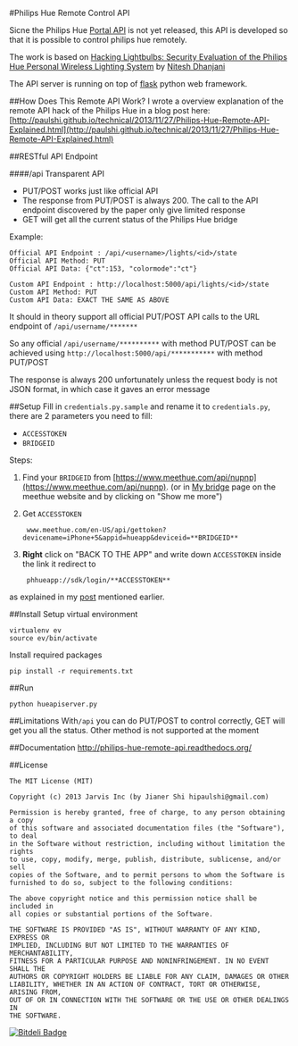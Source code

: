 #Philips Hue Remote Control API

Sicne the Philips Hue [Portal API](http://developers.meethue.com/5_portalapi.html) is not yet released, this API is developed so that it is possible to control philips hue remotely.

The work is based on [Hacking Lightbulbs: Security Evaluation of the Philips Hue Personal Wireless Lighting System](http://www.dhanjani.com/docs/Hacking%20Lighbulbs%20Hue%20Dhanjani%202013.pdf) by [Nitesh Dhanjani](http://www.dhanjani.com/about.html)

The API server is running on top of [flask](http://flask.pocoo.org/) python web framework.

##How Does This Remote API Work?
I wrote a overview explanation of the remote API hack of the Philips Hue in a blog post here: [http://paulshi.github.io/technical/2013/11/27/Philips-Hue-Remote-API-Explained.html](http://paulshi.github.io/technical/2013/11/27/Philips-Hue-Remote-API-Explained.html)

##RESTful API Endpoint

####/api
Transparent API

 * PUT/POST works just like official API
 * The response from PUT/POST is always 200. The call to the API endpoint discovered by the paper only give limited response
 * GET will get all the current status of the Philips Hue bridge

Example:

	Official API Endpoint : /api/<username>/lights/<id>/state
	Official API Method: PUT
	Official API Data: {"ct":153, "colormode":"ct"}

	Custom API Endpoint : http://localhost:5000/api/lights/<id>/state
	Custom API Method: PUT
	Custom API Data: EXACT THE SAME AS ABOVE


It should in theory support all official PUT/POST API calls to the URL endpoint of `/api/username/*******`

So any official `/api/username/**********` with method PUT/POST
can be achieved using `http://localhost:5000/api/***********` with method PUT/POST

The response is always 200 unfortunately unless the request body is not JSON format, in which case it gaves an error message

##Setup
Fill in `credentials.py.sample` and rename it to ```credentials.py```, there are 2 parameters you need to fill:
	
* `ACCESSTOKEN`
* `BRIDGEID`

Steps:

1. Find your `BRIDGEID` from [https://www.meethue.com/api/nupnp](https://www.meethue.com/api/nupnp). (or in [My bridge](https://www.meethue.com/en-US/user/preferencessmartbridge) page on the meethue website and by clicking on "Show me more")

2. Get `ACCESSTOKEN`

		www.meethue.com/en-US/api/gettoken?devicename=iPhone+5&appid=hueapp&deviceid=**BRIDGEID**

3. **Right** click on "BACK TO THE APP" and write down `ACCESSTOKEN` inside the link it redirect to

		phhueapp://sdk/login/**ACCESSTOKEN**


as explained in my [post](http://paulshi.github.io/technical/2013/11/27/Philips-Hue-Remote-API-Explained.html) mentioned earlier.

##Install
Setup virtual environment

```
virtualenv ev
source ev/bin/activate
```

Install required packages

```
pip install -r requirements.txt
```

##Run

```
python hueapiserver.py
```

##Limitations
With```/api``` you can do PUT/POST to control correctly, GET will get you all the status. Other method is not supported at the moment


##Documentation
http://philips-hue-remote-api.readthedocs.org/

##License

```
The MIT License (MIT)

Copyright (c) 2013 Jarvis Inc (by Jianer Shi hipaulshi@gmail.com)

Permission is hereby granted, free of charge, to any person obtaining a copy
of this software and associated documentation files (the "Software"), to deal
in the Software without restriction, including without limitation the rights
to use, copy, modify, merge, publish, distribute, sublicense, and/or sell
copies of the Software, and to permit persons to whom the Software is
furnished to do so, subject to the following conditions:

The above copyright notice and this permission notice shall be included in
all copies or substantial portions of the Software.

THE SOFTWARE IS PROVIDED "AS IS", WITHOUT WARRANTY OF ANY KIND, EXPRESS OR
IMPLIED, INCLUDING BUT NOT LIMITED TO THE WARRANTIES OF MERCHANTABILITY,
FITNESS FOR A PARTICULAR PURPOSE AND NONINFRINGEMENT. IN NO EVENT SHALL THE
AUTHORS OR COPYRIGHT HOLDERS BE LIABLE FOR ANY CLAIM, DAMAGES OR OTHER
LIABILITY, WHETHER IN AN ACTION OF CONTRACT, TORT OR OTHERWISE, ARISING FROM,
OUT OF OR IN CONNECTION WITH THE SOFTWARE OR THE USE OR OTHER DEALINGS IN
THE SOFTWARE.
```

[![Bitdeli Badge](https://d2weczhvl823v0.cloudfront.net/jarvisinc/philipshueremoteapi/trend.png)](https://bitdeli.com/free "Bitdeli Badge")

